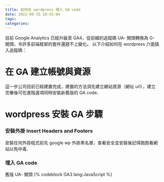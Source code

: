 ```yaml
---
title: 如何在 wordpress 埋入 GA code
date: 2022-09-15 10:42:04
tags:
categories:
---
```


目前 Google Analytics 已經升級至 GA4，從前綴的追蹤碼 UA- 開頭轉換為 G- 開頭，令許多前端框架的套件還趕不上變化。
以下介紹如何在 wordpress 介面插入追蹤碼：

# 在 GA 建立帳號與資源
這一步公司目前已經建置完成，建置的方法須先建立網站資源（網址 url），建立完畢後可在進階選項同時安裝新舊版的 GA code．

# wordpress 安裝 GA 步驟
### 安裝外掛 Insert Headers and Footers
安裝任何外掛程式前先 google wp 外掛黑名單，查看安全並安裝後記得跑跑看網站以免中毒．

### 埋入 GA code
舊版 UA- 開頭
{% codeblock GA3 lang:JavaScript %}
    <!-- Global site tag (gtag.js) - Google Analytics -->
    <script async src="https://www.googletagmanager.com/gtag/js?id=UA-XXXXXXXXX-1"></script>
    <script>
    window.dataLayer = window.dataLayer || [];
    function gtag(){dataLayer.push(arguments);}
    gtag('js', new Date());

    gtag('config', 'UA-XXXXXXXXX-1');
    </script>
{% endcodeblock %}

新版 G- 開頭
{% codeblock GA4 lang:JavaScript %}
    <!-- Google tag (gtag.js) -->
    <script async src="https://www.googletagmanager.com/gtag/js?id=G-XXXXXXXXXX"></script>
    <script>
    window.dataLayer = window.dataLayer || [];
    function gtag(){dataLayer.push(arguments);}
    gtag('js', new Date());

    gtag('config', 'G-XXXXXXXXXX');
    </script>
{% endcodeblock %}